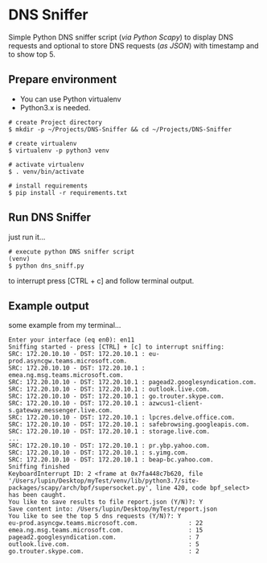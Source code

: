 # DNS Sniffer

Simple Python DNS sniffer script (_via Python Scapy_) to display DNS requests and optional to store DNS requests (_as JSON_) with timestamp and to show top 5.

## Prepare environment

- You can use Python virtualenv
- Python3.x is needed.

```shell
# create Project directory
$ mkdir -p ~/Projects/DNS-Sniffer && cd ~/Projects/DNS-Sniffer

# create virtualenv
$ virtualenv -p python3 venv

# activate virtualenv
$ . venv/bin/activate

# install requirements
$ pip install -r requirements.txt
```

## Run DNS Sniffer

just run it...

```shell
# execute python DNS sniffer script
(venv)
$ python dns_sniff.py
```

to interrupt press [CTRL + c] and follow terminal output.

## Example output

some example from my terminal...

```shell
Enter your interface (eq en0): en11
Sniffing started - press [CTRL] + [c] to interrupt sniffing:
SRC: 172.20.10.10 - DST: 172.20.10.1 : eu-prod.asyncgw.teams.microsoft.com.
SRC: 172.20.10.10 - DST: 172.20.10.1 : emea.ng.msg.teams.microsoft.com.
SRC: 172.20.10.10 - DST: 172.20.10.1 : pagead2.googlesyndication.com.
SRC: 172.20.10.10 - DST: 172.20.10.1 : outlook.live.com.
SRC: 172.20.10.10 - DST: 172.20.10.1 : go.trouter.skype.com.
SRC: 172.20.10.10 - DST: 172.20.10.1 : azwcus1-client-s.gateway.messenger.live.com.
SRC: 172.20.10.10 - DST: 172.20.10.1 : lpcres.delve.office.com.
SRC: 172.20.10.10 - DST: 172.20.10.1 : safebrowsing.googleapis.com.
SRC: 172.20.10.10 - DST: 172.20.10.1 : storage.live.com.
...
SRC: 172.20.10.10 - DST: 172.20.10.1 : pr.ybp.yahoo.com.
SRC: 172.20.10.10 - DST: 172.20.10.1 : s.yimg.com.
SRC: 172.20.10.10 - DST: 172.20.10.1 : beap-bc.yahoo.com.
Sniffing finished
KeyboardInterrupt ID: 2 <frame at 0x7fa448c7b620, file '/Users/lupin/Desktop/myTest/venv/lib/python3.7/site-packages/scapy/arch/bpf/supersocket.py', line 420, code bpf_select> has been caught.
You like to save results to file report.json (Y/N)?: Y
Save content into: /Users/lupin/Desktop/myTest/report.json
You like to see the top 5 dns requests (Y/N)?: Y
eu-prod.asyncgw.teams.microsoft.com.              : 22
emea.ng.msg.teams.microsoft.com.                  : 15
pagead2.googlesyndication.com.                    : 7
outlook.live.com.                                 : 5
go.trouter.skype.com.                             : 2
```


